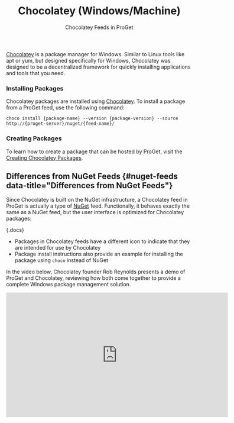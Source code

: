 ﻿---
title: Chocolatey (Windows/Machine)
subtitle: Chocolatey Feeds in ProGet
sequence: 500
keywords: proget,feeds,chocolatey
show-headings-in-nav: true
---

[Chocolatey](https://chocolatey.org/) is a package manager for Windows. Similar to Linux tools like apt or yum, but designed specifically for Windows, Chocolatey was designed to be a decentralized framework for quickly installing applications and tools that you need.

### Installing Packages

Chocolatey packages are installed using [Chocolatey](https://chocolatey.org/docs/commands-install). To install a package from a ProGet feed, use the following command:

```
choco install {package-name} --version {package-version} --source http://{proget-server}/nuget/{feed-name}/
```

### Creating Packages

To learn how to create a package that can be hosted by ProGet, visit the [Creating Chocolatey Packages](https://chocolatey.org/docs/create-packages). 


## Differences from NuGet Feeds {#nuget-feeds data-title="Differences from NuGet Feeds"}

Since Chocolatey is built on the NuGet infrastructure, a Chocolatey feed in ProGet is actually a type of [NuGet](nuget) feed. Functionally, it behaves exactly the same as a NuGet feed, but the user interface is optimized for Chocolatey packages:

{.docs}
-   Packages in Chocolatey feeds have a different icon to indicate that they are intended for use by Chocolatey
-   Package install instructions also provide an example for installing the package using `choco` instead of NuGet

In the video below, Chocolatey founder Rob Reynolds presents a demo of ProGet and Chocolatey, reviewing how both come together to provide a complete Windows package management solution.

<iframe width="600" height="337" src="https://www.youtube.com/embed/BcTYGf7sQ8Q" frameborder="0" allowfullscreen="true"></iframe>
